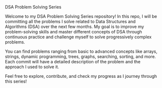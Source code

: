 DSA Problem Solving Series

Welcome to my DSA Problem Solving Series repository! In this repo, I will be committing all the problems I solve related to Data Structures and Algorithms (DSA) over the next few months. My goal is to improve my problem-solving skills and master different concepts of DSA through continuous practice and challenge myself to solve progressively complex problems.

You can find problems ranging from basic to advanced concepts like arrays, strings, dynamic programming, trees, graphs, searching, sorting, and more. Each commit will have a detailed description of the problem and the approach I used to solve it.

Feel free to explore, contribute, and check my progress as I journey through this series!
